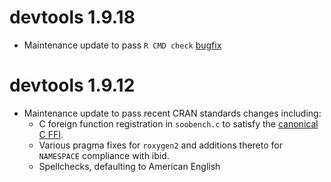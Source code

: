 # devtools 1.9.18

* Maintenance update to pass `R CMD check` [bugfix](https://bugs.r-project.org/bugzilla/show_bug.cgi?id=16223)

# devtools 1.9.12

* Maintenance update to pass recent CRAN standards changes including:
  - C foreign function registration in `soobench.c` to satisfy the [canonical C FFI](https://cran.r-project.org/doc/manuals/R-exts.html#Registering-native-routines).
  - Various pragma fixes for `roxygen2` and additions thereto for `NAMESPACE` compliance with ibid.
  - Spellchecks, defaulting to American English

